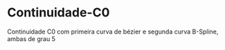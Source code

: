 # Continuidade-C0
Continuidade C0 com primeira curva de bézier e segunda curva B-Spline, ambas de grau 5
